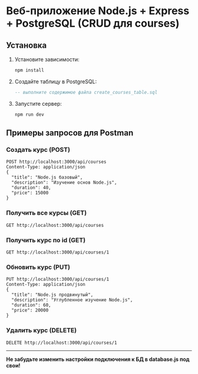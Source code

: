 # Веб-приложение Node.js + Express + PostgreSQL (CRUD для courses)

## Установка

1. Установите зависимости:
   ```bash
   npm install
   ```
2. Создайте таблицу в PostgreSQL:
   ```sql
   -- выполните содержимое файла create_courses_table.sql
   ```
3. Запустите сервер:
   ```bash
   npm run dev
   ```

## Примеры запросов для Postman

### Создать курс (POST)
```
POST http://localhost:3000/api/courses
Content-Type: application/json
{
  "title": "Node.js базовый",
  "description": "Изучение основ Node.js",
  "duration": 40,
  "price": 15000
}
```

### Получить все курсы (GET)
```
GET http://localhost:3000/api/courses
```

### Получить курс по id (GET)
```
GET http://localhost:3000/api/courses/1
```

### Обновить курс (PUT)
```
PUT http://localhost:3000/api/courses/1
Content-Type: application/json
{
  "title": "Node.js продвинутый",
  "description": "Углубленное изучение Node.js",
  "duration": 60,
  "price": 20000
}
```

### Удалить курс (DELETE)
```
DELETE http://localhost:3000/api/courses/1
```

---

**Не забудьте изменить настройки подключения к БД в database.js под свои!** 